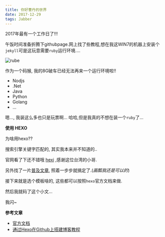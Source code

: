 ```yaml
---
title: 你好曹丹的世界
date: 2017-12-29
tags: Jabber
---
```

2017年最有一个工作日了!!!

午饭时间准备折腾下githubpage.网上找了些教程,想在我这WIN7的机器上安装个`jekyll`可是这玩意需要`ruby`运行环境....
<!-- more -->
![rube](/images/ruby-rube.jpg "post-cover")

作为一个码猴, 我的8G破车已经无法再来一个运行环境啦!!
- Nodjs
- .Net
- Java
- Python
- Golang
- ...

嗯..., 我装这么多也只是玩票啊...
哈哈,但是我真的不想在装一个`ruby`了...

**使用 HEXO**

为啥用hexo??

搜索引擎关键字匹配的, 其实我本来并不知道的..

官网看了下还不错哦 [hexi](https://hexi.io) ,感谢这位台湾的小哥.

另外找了一片[普及文章](https://www.jianshu.com/p/858ecf233db9), 照着一步步就搞定了.(*画瓢我还是可以的*)

接下来就是选个模板啥的, 这些都可以按照`hexo`官方文档来做.

然后我就码了这个小文...

我闪~

**参考文章**
- [官方文档](https://hexo.io/zh-cn/docs/)
- [通过Hexo在Github上搭建博客教程](https://www.jianshu.com/p/858ecf233db9)